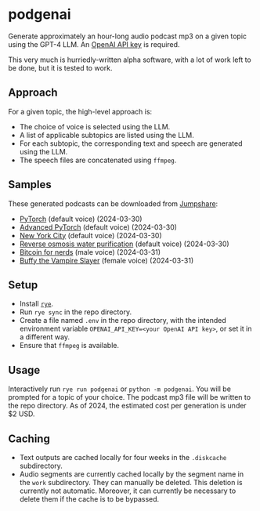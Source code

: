 # podgenai
Generate approximately an hour-long audio podcast mp3 on a given topic using the GPT-4 LLM. An [OpenAI API key](https://platform.openai.com/api-keys) is required.

This very much is hurriedly-written alpha software, with a lot of work left to be done, but it is tested to work.

## Approach
For a given topic, the high-level approach is:
* The choice of voice is selected using the LLM.
* A list of applicable subtopics are listed using the LLM.
* For each subtopic, the corresponding text and speech are generated using the LLM.
* The speech files are concatenated using `ffmpeg`.

## Samples
These generated podcasts can be downloaded from [Jumpshare](https://jumpshare.com/file-sharing/mp3):
* [PyTorch](https://jmp.sh/pUNi9R3a) (default voice) (2024-03-30)
* [Advanced PyTorch](https://jmp.sh/LhwtgxJK) (default voice) (2024-03-30)
* [New York City](https://jmp.sh/PCNVwdJ4) (default voice) (2024-03-30)
* [Reverse osmosis water purification](https://jmp.sh/PJj7Ti9z) (default voice) (2024-03-30)
* [Bitcoin for nerds](https://jmp.sh/Kafqt66V) (male voice) (2024-03-31)
* [Buffy the Vampire Slayer](https://jmp.sh/LnHdU6ic) (female voice) (2024-03-31)

## Setup
* Install [`rye`](https://rye-up.com/).
* Run `rye sync` in the repo directory.
* Create a file named `.env` in the repo directory, with the intended environment variable `OPENAI_API_KEY=<your OpenAI API key>`, or set it in a different way.
* Ensure that `ffmpeg` is available.

## Usage
Interactively run `rye run podgenai` or `python -m podgenai`. You will be prompted for a topic of your choice.
The podcast mp3 file will be written to the repo directory. As of 2024, the estimated cost per generation is under $2 USD.

## Caching
* Text outputs are cached locally for four weeks in the `.diskcache` subdirectory.
* Audio segments are currently cached locally by the segment name in the `work` subdirectory. They can manually be deleted. This deletion is currently not automatic. Moreover, it can currently be necessary to delete them if the cache is to be bypassed.
